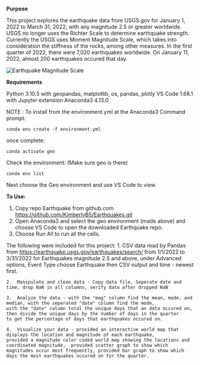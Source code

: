 
**Purpose**

This project explores the earthquake data from USGS.gov for January 1, 2022 to March 31, 2022, with any magnitude 2.5 or greater worldwide.  USGS no longer uses the Richter Scale to determine earthquake strength.  Currently the USGS uses Moment Magnitude Scale, which takes into consideration the stiffness of the rocks, among other measures.  In the first quarter of 2022, there were 7,020 earthquakes worldwide.  On January 11, 2022, almost 200 earthquakes occured that day.   

![Earthquake Magnitude Scale](https://d9-wret.s3.us-west-2.amazonaws.com/assets/palladium/production/s3fs-public/thumbnails/image/Mag-Energy-Freq-sm.gif)

**Requirements**

Python 3.10.5 with geopandas, matplotlib, os, pandas, plotly
VS Code 1.68.1 with Jupyter extension
Anaconda3 4.13.0
    
NOTE :  To install from the environment.yml at the Anaconda3 Command prompt:

`conda env create -f environment.yml`

once complete:

`conda activate geo`
        
Check the environment: (Make sure geo is there)
        
`conda env list`

Next choose the Geo environment and use VS Code to view.

**To Use:**

1. Copy repo Earthquake from github.com   https://github.com/KimberlyB5/Earthquakes.git
2. Open Anaconda3 and select the geo environment (made above) and choose VS Code to open the downloaded Earthquake repo.
3. Choose Run All to run all the cells.

The following were included for this project:
    1.  CSV data read by Pandas from  https://earthquake.usgs.gov/earthquakes/search/ from 1/1/2022 to 3/31/2022 for Earthquakes
    magnitude 2.5 and above, under Advanced options, Event Type choose Earthquake then CSV output and time - newest first.

    2.  Manipulate and clean data - Copy data file, Seperate date and time, drop NaN in all columns, verify data after dropped NaN

    3.  Analyze the data - with the "mag" column find the mean, mode, and median, with the seperated "date" column find the mode,
    with the "date" column total the unique days that an data occured on, then divide the unique days by the number of days in the quarter
    to get the percentage of days that earthquakes occured on.

    4.  Visualize your data - provided an interactive world map that displays the location and magnitude of each earthquake,
    provided a magnitude color coded world map showing the locations and coordinated magnitude,  provided scatter graph to show which
    magnitudes occur most frequently, provided bar graph to show which days the most earthquakes occured on for the quarter.

    